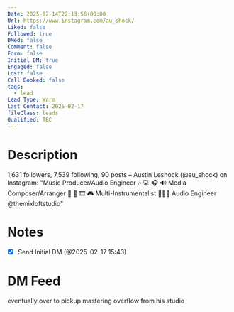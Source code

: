 ```yaml
---
Date: 2025-02-14T22:13:56+00:00
Url: https://www.instagram.com/au_shock/
Liked: false
Followed: true
DMed: false
Comment: false
Form: false
Initial DM: true
Engaged: false
Lost: false
Call Booked: false
tags:
  - lead
Lead Type: Warm
Last Contact: 2025-02-17
fileClass: leads
Qualified: TBC
---
```

# Description
1,631 followers, 7,539 following, 90 posts – Austin Leshock (@au_shock) on Instagram: "Music Producer/Audio Engineer 🎶 💻 🎧 🔊 
Media Composer/Arranger 🎼 📝 🎞 🎮 
Multi-Instrumentalist 🎷🎺🎹
Audio Engineer @themixloftstudio"
# Notes
- [x] Send Initial DM (@2025-02-17 15:43)
# DM Feed
eventually over to pickup mastering overflow from his studio
